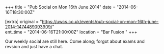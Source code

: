 +++
title = "Pub Social on Mon 16th June 2014"
date = "2014-06-16T18:30:00Z"

[extra]
original = "https://uwcs.co.uk/events/pub-social-on-mon-16th-june-2014-1474489093909/"    
ent_time = "2014-06-16T21:00:00Z"
location = "Bar Fusion "
+++

Our weekly social are still here. Come along; forgot about exams and revsion and just have a chat.

